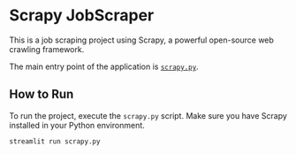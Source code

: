 # Scrapy JobScraper

This is a job scraping project using Scrapy, a powerful open-source web crawling framework.

The main entry point of the application is [`scrapy.py`](scrapy.py).

## How to Run

To run the project, execute the `scrapy.py` script. Make sure you have Scrapy installed in your Python environment.

```sh
streamlit run scrapy.py
